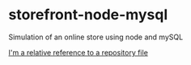 # storefront-node-mysql
Simulation of an online store using node and mySQL

[I'm a relative reference to a repository file](../demo.webm)
